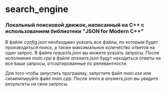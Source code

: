 # search_engine

### Локальный поисковой движок, написанный на C++ с использованием библиотеки "JSON for Modern C++"

В файле _config.json_ необходимо указать все файлы, по которым будет производиться поиск, а также максимальное количество ответов на один запрос.
В файле _requests.json_ вы можете указать запросы.
После исполнения _main.cpp_ в файле _answers.json_ будут находиться ответы на все ваши запросы, отсортированные по релевантности.

Для того чтобы запустить программу, запустите файл _main.exe_ или скомпилируйте файл _main.cpp_. После этого в _answers.json_ вы увидите результаты на свои запросы.
